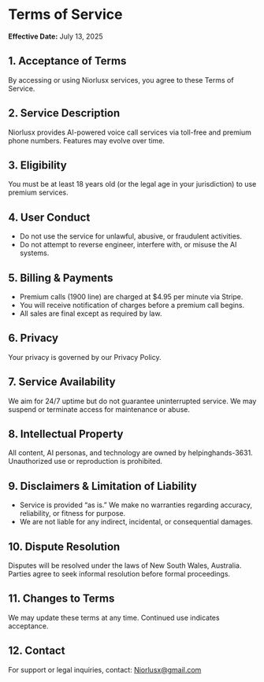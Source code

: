 # Terms of Service

**Effective Date:** July 13, 2025

## 1. Acceptance of Terms
By accessing or using Niorlusx services, you agree to these Terms of Service.

## 2. Service Description
Niorlusx provides AI-powered voice call services via toll-free and premium phone numbers. Features may evolve over time.

## 3. Eligibility
You must be at least 18 years old (or the legal age in your jurisdiction) to use premium services.

## 4. User Conduct
- Do not use the service for unlawful, abusive, or fraudulent activities.
- Do not attempt to reverse engineer, interfere with, or misuse the AI systems.

## 5. Billing & Payments
- Premium calls (1900 line) are charged at $4.95 per minute via Stripe.
- You will receive notification of charges before a premium call begins.
- All sales are final except as required by law.

## 6. Privacy
Your privacy is governed by our Privacy Policy.

## 7. Service Availability
We aim for 24/7 uptime but do not guarantee uninterrupted service. We may suspend or terminate access for maintenance or abuse.

## 8. Intellectual Property
All content, AI personas, and technology are owned by helpinghands-3631. Unauthorized use or reproduction is prohibited.

## 9. Disclaimers & Limitation of Liability
- Service is provided “as is.” We make no warranties regarding accuracy, reliability, or fitness for purpose.
- We are not liable for any indirect, incidental, or consequential damages.

## 10. Dispute Resolution
Disputes will be resolved under the laws of New South Wales, Australia. Parties agree to seek informal resolution before formal proceedings.

## 11. Changes to Terms
We may update these terms at any time. Continued use indicates acceptance.

## 12. Contact
For support or legal inquiries, contact: Niorlusx@gmail.com